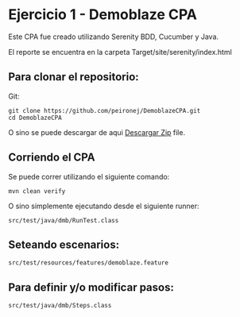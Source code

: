 # Ejercicio 1 - Demoblaze CPA


Este CPA fue creado utilizando Serenity BDD, Cucumber y Java. 

El reporte se encuentra en la carpeta Target/site/serenity/index.html

## Para clonar el repositorio: 

Git:

    git clone https://github.com/peironej/DemoblazeCPA.git
    cd DemoblazeCPA


O sino se puede descargar de aqui [Descargar Zip](https://github.com/peironej/DemoblazeCPA/archive/main.zip) file.

## Corriendo el CPA

Se puede correr utilizando el siguiente comando:

    mvn clean verify

O sino simplemente ejecutando desde el siguiente runner:
    
    src/test/java/dmb/RunTest.class 

## Seteando escenarios:

    src/test/resources/features/demoblaze.feature

## Para definir y/o modificar pasos:

    src/test/java/dmb/Steps.class





